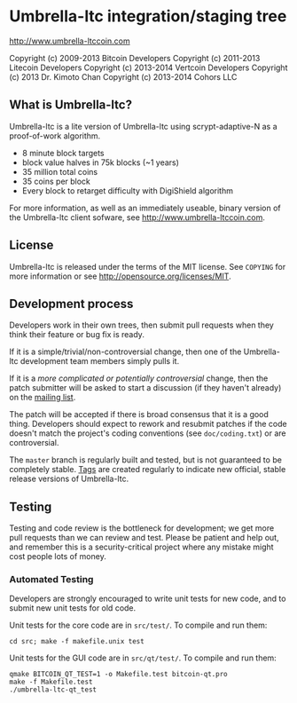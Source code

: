 Umbrella-ltc integration/staging tree
================================

http://www.umbrella-ltccoin.com

Copyright (c) 2009-2013 Bitcoin Developers
Copyright (c) 2011-2013 Litecoin Developers
Copyright (c) 2013-2014 Vertcoin Developers
Copyright (c)    2013   Dr. Kimoto Chan
Copyright (c) 2013-2014 Cohors LLC

What is Umbrella-ltc?
----------------

Umbrella-ltc is a lite version of Umbrella-ltc using scrypt-adaptive-N as a proof-of-work algorithm.
 - 8 minute block targets
 - block value halves in 75k blocks (~1 years)
 - 35 million total coins
 - 35 coins per block
 - Every block to retarget difficulty with DigiShield algorithm

For more information, as well as an immediately useable, binary version of
the Umbrella-ltc client sofware, see http://www.umbrella-ltccoin.com.

License
-------

Umbrella-ltc is released under the terms of the MIT license. See `COPYING` for more
information or see http://opensource.org/licenses/MIT.

Development process
-------------------

Developers work in their own trees, then submit pull requests when they think
their feature or bug fix is ready.

If it is a simple/trivial/non-controversial change, then one of the Umbrella-ltc
development team members simply pulls it.

If it is a *more complicated or potentially controversial* change, then the patch
submitter will be asked to start a discussion (if they haven't already) on the
[mailing list](http://sourceforge.net/mailarchive/forum.php?forum_name=bitcoin-development).

The patch will be accepted if there is broad consensus that it is a good thing.
Developers should expect to rework and resubmit patches if the code doesn't
match the project's coding conventions (see `doc/coding.txt`) or are
controversial.

The `master` branch is regularly built and tested, but is not guaranteed to be
completely stable. [Tags](https://github.com/licentia/umbrella-ltccoin) are created
regularly to indicate new official, stable release versions of Umbrella-ltc.

Testing
-------

Testing and code review is the bottleneck for development; we get more pull
requests than we can review and test. Please be patient and help out, and
remember this is a security-critical project where any mistake might cost people
lots of money.

### Automated Testing

Developers are strongly encouraged to write unit tests for new code, and to
submit new unit tests for old code.

Unit tests for the core code are in `src/test/`. To compile and run them:

    cd src; make -f makefile.unix test

Unit tests for the GUI code are in `src/qt/test/`. To compile and run them:

    qmake BITCOIN_QT_TEST=1 -o Makefile.test bitcoin-qt.pro
    make -f Makefile.test
    ./umbrella-ltc-qt_test

